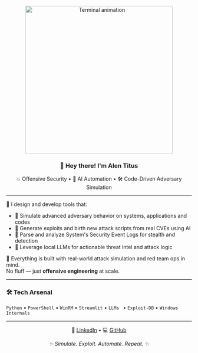 <p align="center">
  <img src="https://media.giphy.com/media/qgQUggAC3Pfv687qPC/giphy.gif" width="400" alt="Terminal animation"/>
</p>

<h3 align="center">👋 Hey there! I'm Alen Titus</h3>

<p align="center">
💥 Offensive Security • 🤖 AI Automation • 🛠️ Code-Driven Adversary Simulation  
</p>

---

🚩 I design and develop tools that:
- 🎯 Simulate advanced adversary behavior on systems, applications and codes
- 📡 Generate exploits and birth new attack scripts from real CVEs using AI
- 🧬 Parse and analyze System's Security Event Logs for stealth and detection
- 🤖 Leverage local LLMs for actionable threat intel and attack logic

🧪 Everything is built with real-world attack simulation and red team ops in mind.  
No fluff — just **offensive engineering** at scale.

---

### 🛠️ Tech Arsenal
`Python` • `PowerShell` • `WinRM` • `Streamlit` • `LLMs ` • `Exploit-DB` • `Windows Internals`

---

<p align="center">
  🔗 <a href="https://www.linkedin.com/in/alen-titus">LinkedIn</a> • 💻 <a href="https://github.com/Alen-Titus">GitHub</a>
</p>

<p align="center"><em>✨ Simulate. Exploit. Automate. Repeat. ✨</em></p>


